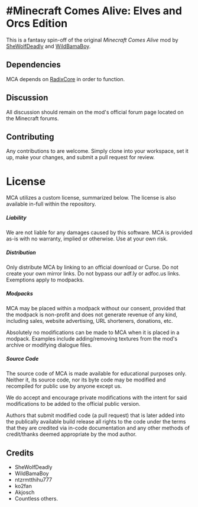 #Minecraft Comes Alive: Elves and Orcs Edition
=====================
This is a fantasy spin-off of the original _Minecraft Comes Alive_ mod by [SheWolfDeadly](https://twitter.com/SheWolfDeadly) and [WildBamaBoy](https://twitter.com/wildbamaboy).  

## Dependencies
MCA depends on [RadixCore](https://github.com/WildBamaBoy/radix-core) in order to function.

## Discussion
All discussion should remain on the mod's official forum page located on the Minecraft forums.

## Contributing
Any contributions to are welcome. Simply clone into your workspace, set it up, make your changes, and submit a pull request for review.

# License
MCA utilizes a custom license, summarized below. The license is also available in-full within the repository.
##### Liability
We are not liable for any damages caused by this software. MCA is provided as-is with no warranty, implied or otherwise. Use at your own risk.

##### Distribution
Only distribute MCA by linking to an official download or Curse. Do not create your own mirror links. Do not bypass our adf.ly or adfoc.us links. Exemptions apply to modpacks.

##### Modpacks
MCA may be placed within a modpack without our consent, provided that the modpack is non-profit and does not generate revenue of any kind, including sales, website advertising, URL shorteners, donations, etc.

Absolutely no modifications can be made to MCA when it is placed in a modpack. Examples include adding/removing textures from the mod's archive or modifying dialogue files.

##### Source Code
The source code of MCA is made available for educational purposes only. Neither it, its source code, nor its byte code may be modified and recompiled for public use by anyone except us.

We do accept and encourage private modifications with the intent for said modifications to be added to the official public version.

Authors that submit modified code (a pull request) that is later added into the publically available build release all rights to the code under the terms that they are credited via in-code documentation and any other methods of credit/thanks deemed appropriate by the mod author.

## Credits
 - SheWolfDeadly
 - WildBamaBoy 
 - ntzrmtthihu777
 - ko2fan
 - Akjosch
 - Countless others.
